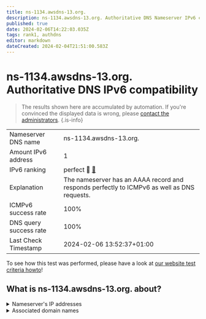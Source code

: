 ```yaml
---
title: ns-1134.awsdns-13.org.
description: ns-1134.awsdns-13.org. Authoritative DNS Nameserver IPv6 compatibility
published: true
date: 2024-02-06T14:22:03.035Z
tags: rank1, authdns
editor: markdown
dateCreated: 2024-02-04T21:51:00.583Z
---
```


# ns-1134.awsdns-13.org. Authoritative DNS IPv6 compatibility

> The results shown here are accumulated by automation. If you're convinced the displayed data is wrong, please [contact the administrators](/howto/chat). 
{.is-info}




|   |   |
| - | - |
| Nameserver DNS name | ns-1134.awsdns-13.org.
| Amount IPv6 address | 1
| IPv6 ranking | perfect :1st_place_medal: [🔗](/howto/ranking) |
| Explanation | The nameserver has an AAAA record and responds perfectly to ICMPv6 as well as DNS requests. |
| ICMPv6 success rate | 100%|
| DNS query success rate | 100% |
| Last Check Timestamp | 2024-02-06 13:52:37+01:00 |

To see how this test was performed, please have a look at [our website test criteria howto](/howto/testcriteria/authdns)!


## What is ns-1134.awsdns-13.org. about?




<details>
<summary>Nameserver's IP addresses</summary>

2600:9000:5304:6e00::1

</details>



<details>
<summary>Associated domain names</summary>

pluto.tv

</details>
